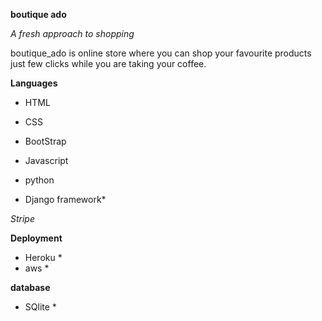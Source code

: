 **boutique ado**

*A fresh approach to shopping*

 boutique_ado is online store where you can shop your favourite products just few clicks while you are taking your coffee.
 
 **Languages**

* HTML

* CSS

* BootStrap

* Javascript

* python

* Django framework*

*Stripe*

**Deployment**

* Heroku *
* aws *

**database**

* SQlite *




 
